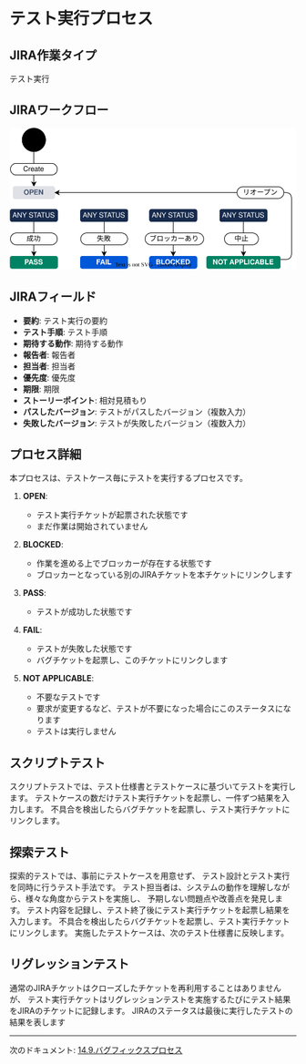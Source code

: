 # テスト実行プロセス

## JIRA作業タイプ

テスト実行

## JIRAワークフロー

![テスト実行ワークフロー](../draw.io/jiraflow-testrun.drawio.svg)

## JIRAフィールド

- **要約**: テスト実行の要約
- **テスト手順**: テスト手順
- **期待する動作**: 期待する動作
- **報告者**: 報告者
- **担当者**: 担当者
- **優先度**: 優先度
- **期限**: 期限
- **ストーリーポイント**: 相対見積もり
- **パスしたバージョン**: テストがパスしたバージョン（複数入力）
- **失敗したバージョン**: テストが失敗したバージョン（複数入力）

## プロセス詳細

本プロセスは、テストケース毎にテストを実行するプロセスです。

1.  **OPEN**:
    *   テスト実行チケットが起票された状態です
    *   まだ作業は開始されていません

2.  **BLOCKED**:
    *   作業を進める上でブロッカーが存在する状態です
    *   ブロッカーとなっている別のJIRAチケットを本チケットにリンクします

3.  **PASS**:
    *   テストが成功した状態です

4.  **FAIL**:
    *   テストが失敗した状態です
    *   バグチケットを起票し、このチケットにリンクします

5.  **NOT APPLICABLE**:
    *   不要なテストです
    *   要求が変更するなど、テストが不要になった場合にこのステータスになります
    *   テストは実行しません

## スクリプトテスト

スクリプトテストでは、テスト仕様書とテストケースに基づいてテストを実行します。
テストケースの数だけテスト実行チケットを起票し、一件ずつ結果を入力します。
不具合を検出したらバグチケットを起票し、テスト実行チケットにリンクします。

## 探索テスト

探索的テストでは、事前にテストケースを用意せず、
テスト設計とテスト実行を同時に行うテスト手法です。
テスト担当者は、システムの動作を理解しながら、様々な角度からテストを実施し、
予期しない問題点や改善点を発見します。
テスト内容を記録し、テスト終了後にテスト実行チケットを起票し結果を入力します。
不具合を検出したらバグチケットを起票し、テスト実行チケットにリンクします。
実施したテストケースは、次のテスト仕様書に反映します。

## リグレッションテスト

通常のJIRAチケットはクローズしたチケットを再利用することはありませんが、
テスト実行チケットはリグレッションテストを実施するたびにテスト結果をJIRAのチケットに記録します。
JIRAのステータスは最後に実行したテストの結果を表します

---

次のドキュメント: [14.9.バグフィックスプロセス](./14.9.バグフィックスプロセス.md)
